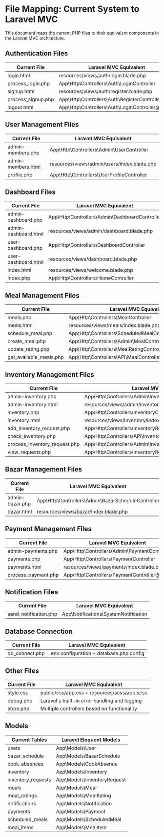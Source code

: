 # File Mapping: Current System to Laravel MVC

This document maps the current PHP files to their equivalent components in the Laravel MVC architecture.

## Authentication Files
| Current File | Laravel MVC Equivalent |
|-------------|------------------------|
| login.html | resources/views/auth/login.blade.php |
| process_login.php | App\Http\Controllers\Auth\LoginController |
| signup.html | resources/views/auth/register.blade.php |
| process_signup.php | App\Http\Controllers\Auth\RegisterController |
| logout.html | App\Http\Controllers\Auth\LoginController@logout |

## User Management Files
| Current File | Laravel MVC Equivalent |
|-------------|------------------------|
| admin-members.php | App\Http\Controllers\Admin\UserController |
| admin-members.html | resources/views/admin/users/index.blade.php |
| profile.php | App\Http\Controllers\UserProfileController |

## Dashboard Files
| Current File | Laravel MVC Equivalent |
|-------------|------------------------|
| admin-dashboard.php | App\Http\Controllers\Admin\DashboardController |
| admin-dashboard.html | resources/views/admin/dashboard.blade.php |
| user-dashboard.php | App\Http\Controllers\DashboardController |
| user-dashboard.html | resources/views/dashboard.blade.php |
| index.html | resources/views/welcome.blade.php |
| index.php | App\Http\Controllers\HomeController |

## Meal Management Files
| Current File | Laravel MVC Equivalent |
|-------------|------------------------|
| meals.php | App\Http\Controllers\MealController |
| meals.html | resources/views/meals/index.blade.php |
| schedule_meal.php | App\Http\Controllers\ScheduledMealController@store |
| create_meal.php | App\Http\Controllers\Admin\MealController@store |
| update_rating.php | App\Http\Controllers\MealRatingController@store |
| get_available_meals.php | App\Http\Controllers\API\MealController@getAvailableMeals |

## Inventory Management Files
| Current File | Laravel MVC Equivalent |
|-------------|------------------------|
| admin-inventory.php | App\Http\Controllers\Admin\InventoryController |
| admin-inventory.html | resources/views/admin/inventory/index.blade.php |
| inventory.php | App\Http\Controllers\InventoryController |
| inventory.html | resources/views/inventory/index.blade.php |
| add_inventory_request.php | App\Http\Controllers\InventoryRequestController@store |
| check_inventory.php | App\Http\Controllers\API\InventoryController@check |
| process_inventory_request.php | App\Http\Controllers\Admin\InventoryRequestController@process |
| view_requests.php | App\Http\Controllers\InventoryRequestController@index |

## Bazar Management Files
| Current File | Laravel MVC Equivalent |
|-------------|------------------------|
| admin-bazar.php | App\Http\Controllers\Admin\BazarScheduleController |
| bazar.html | resources/views/bazar/index.blade.php |

## Payment Management Files
| Current File | Laravel MVC Equivalent |
|-------------|------------------------|
| admin-payments.php | App\Http\Controllers\Admin\PaymentController |
| payments.php | App\Http\Controllers\PaymentController |
| payments.html | resources/views/payments/index.blade.php |
| process_payment.php | App\Http\Controllers\PaymentController@store |

## Notification Files
| Current File | Laravel MVC Equivalent |
|-------------|------------------------|
| send_notification.php | App\Notifications\SystemNotification |

## Database Connection
| Current File | Laravel MVC Equivalent |
|-------------|------------------------|
| db_connect.php | .env configuration + database.php config |

## Other Files
| Current File | Laravel MVC Equivalent |
|-------------|------------------------|
| style.css | public/css/app.css + resources/scss/app.scss |
| debug.php | Laravel's built-in error handling and logging |
| store.php | Multiple controllers based on functionality |

## Models
| Current Tables | Laravel Eloquent Models |
|--------------|------------------------|
| users | App\Models\User |
| bazar_schedule | App\Models\BazarSchedule |
| cook_absences | App\Models\CookAbsence |
| inventory | App\Models\Inventory |
| inventory_requests | App\Models\InventoryRequest |
| meals | App\Models\Meal |
| meal_ratings | App\Models\MealRating |
| notifications | App\Models\Notification |
| payments | App\Models\Payment |
| scheduled_meals | App\Models\ScheduledMeal |
| meal_items | App\Models\MealItem |
